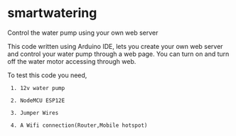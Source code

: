 # smartwatering
Control the water pump using your own web server

This code written using Arduino IDE, lets you create your own web server and control your water pump through a web page. You can turn on and turn off the water motor accessing through web. 

To test this code you need,

     1. 12v water pump
     
     2. NodeMCU ESP12E
     
     3. Jumper Wires
     
     4. A Wifi connection(Router,Mobile hotspot)
     

